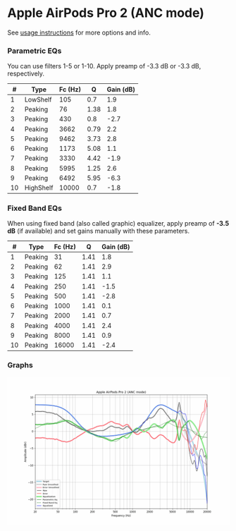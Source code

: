 # Apple AirPods Pro 2 (ANC mode)
See [usage instructions](https://github.com/jaakkopasanen/AutoEq#usage) for more options and info.

### Parametric EQs
You can use filters 1-5 or 1-10. Apply preamp of -3.3 dB or -3.3 dB, respectively.

|   # | Type      |   Fc (Hz) |    Q |   Gain (dB) |
|-----|-----------|-----------|------|-------------|
|   1 | LowShelf  |       105 | 0.7  |         1.9 |
|   2 | Peaking   |        76 | 1.38 |         1.8 |
|   3 | Peaking   |       430 | 0.8  |        -2.7 |
|   4 | Peaking   |      3662 | 0.79 |         2.2 |
|   5 | Peaking   |      9462 | 3.73 |         2.8 |
|   6 | Peaking   |      1173 | 5.08 |         1.1 |
|   7 | Peaking   |      3330 | 4.42 |        -1.9 |
|   8 | Peaking   |      5995 | 1.25 |         2.6 |
|   9 | Peaking   |      6492 | 5.95 |        -6.3 |
|  10 | HighShelf |     10000 | 0.7  |        -1.8 |

### Fixed Band EQs
When using fixed band (also called graphic) equalizer, apply preamp of **-3.5 dB** (if available) and set gains manually with these parameters.

|   # | Type    |   Fc (Hz) |    Q |   Gain (dB) |
|-----|---------|-----------|------|-------------|
|   1 | Peaking |        31 | 1.41 |         1.8 |
|   2 | Peaking |        62 | 1.41 |         2.9 |
|   3 | Peaking |       125 | 1.41 |         1.1 |
|   4 | Peaking |       250 | 1.41 |        -1.5 |
|   5 | Peaking |       500 | 1.41 |        -2.8 |
|   6 | Peaking |      1000 | 1.41 |         0.1 |
|   7 | Peaking |      2000 | 1.41 |         0.7 |
|   8 | Peaking |      4000 | 1.41 |         2.4 |
|   9 | Peaking |      8000 | 1.41 |         0.9 |
|  10 | Peaking |     16000 | 1.41 |        -2.4 |

### Graphs
![](./Apple%20AirPods%20Pro%202%20(ANC%20mode).png)
